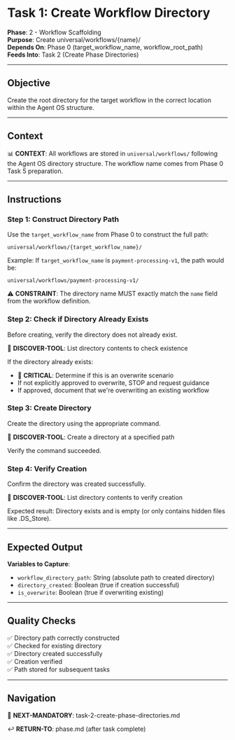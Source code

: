 # Task 1: Create Workflow Directory

**Phase**: 2 - Workflow Scaffolding  
**Purpose**: Create universal/workflows/{name}/  
**Depends On**: Phase 0 (target_workflow_name, workflow_root_path)  
**Feeds Into**: Task 2 (Create Phase Directories)

---

## Objective

Create the root directory for the target workflow in the correct location within the Agent OS structure.

---

## Context

📊 **CONTEXT**: All workflows are stored in `universal/workflows/` following the Agent OS directory structure. The workflow name comes from Phase 0 Task 5 preparation.

---

## Instructions

### Step 1: Construct Directory Path

Use the `target_workflow_name` from Phase 0 to construct the full path:

```
universal/workflows/{target_workflow_name}/
```

Example: If `target_workflow_name` is `payment-processing-v1`, the path would be:
```
universal/workflows/payment-processing-v1/
```

⚠️ **CONSTRAINT**: The directory name MUST exactly match the `name` field from the workflow definition.

### Step 2: Check if Directory Already Exists

Before creating, verify the directory does not already exist.

📖 **DISCOVER-TOOL**: List directory contents to check existence

If the directory already exists:
- 🚨 **CRITICAL**: Determine if this is an overwrite scenario
- If not explicitly approved to overwrite, STOP and request guidance
- If approved, document that we're overwriting an existing workflow

### Step 3: Create Directory

Create the directory using the appropriate command.

📖 **DISCOVER-TOOL**: Create a directory at a specified path

Verify the command succeeded.

### Step 4: Verify Creation

Confirm the directory was created successfully.

📖 **DISCOVER-TOOL**: List directory contents to verify creation

Expected result: Directory exists and is empty (or only contains hidden files like .DS_Store).

---

## Expected Output

**Variables to Capture**:
- `workflow_directory_path`: String (absolute path to created directory)
- `directory_created`: Boolean (true if creation successful)
- `is_overwrite`: Boolean (true if overwriting existing)

---

## Quality Checks

✅ Directory path correctly constructed  
✅ Checked for existing directory  
✅ Directory created successfully  
✅ Creation verified  
✅ Path stored for subsequent tasks

---

## Navigation

🎯 **NEXT-MANDATORY**: task-2-create-phase-directories.md

↩️ **RETURN-TO**: phase.md (after task complete)

